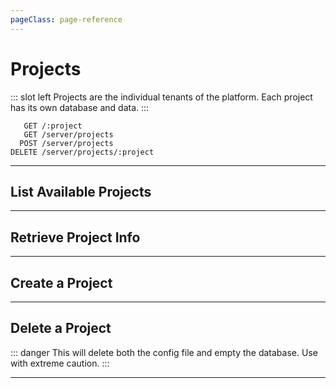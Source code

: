 ```yaml
---
pageClass: page-reference
---
```


# Projects

<two-up>

::: slot left
Projects are the individual tenants of the platform. Each project has its own database and data.
:::

<info-box title="Endpoints" slot="right">

```endpoints
   GET /:project
   GET /server/projects
  POST /server/projects
DELETE /server/projects/:project
```

</info-box>
</two-up>

---

## List Available Projects

<two-up>
<template slot="left">

Lists the available (public) projects in the API.

You can prevent projects from being returned in this endpoint by prefixing the config file of the project with `private.`, for example: `private.thumper.php` for the `thumper` project.

::: tip
This endpoint is always publicy accessible.
:::

#### Parameters

No URL parameters available.

#### Query

No query parameters available.

#### Returns

Array of project key strings.

</template>

<template slot="right">
<div class="sticky">
<info-box title="Endpoint">

```endpoints
   GET /server/projects
```

</info-box>
<info-box title="Response">

```json
{
  "data": [
    "thumper",
    "thumper-staging",
    "monospace",
    "ranger"
  ],
  "public": true
}
```

</info-box>
</div>
</template>
</two-up>

---

## Retrieve Project Info

<two-up>
<template slot="left">

Gets information like name, locale, accent color about the given project.

::: tip
This endpoint is always publicy accessible. Logged in users get more information.
:::

### Parameters

<def-list>

!!! include params/project.md !!!

</def-list>

### Attributes

<def-list>

#### api.version <def-type alert>authenticated</def-type> <def-type>string</def-type>
Current version of the API in use.

#### api.requires2FA <def-type>boolean</def-type>
If the API requires 2FA for all its users.

#### api.database <def-type alert>authenticated</def-type> <def-type>string</def-type>
What database type is being used. 

#### api.project_logo <def-type>file object</def-type>
Nested file information for the project's logo.

#### api.project_color <def-type>string (hex)</def-type>
Project's accent color.

#### api.project_foreground <def-type>file object</def-type>
Nested file information for the project's public page's foreground.

#### api.project_background <def-type>file object</def-type>
Nested file information for the project's public page's background.

#### api.project_public_note <def-type>string</def-type>
Nested file information for the project's public note.

#### api.default_locale <def-type>string</def-type>
Locale string of the default language for the application.

#### api.telemetry <def-type>boolean</def-type>
Whether or not the API is allowed to send anonymous tracking information.

#### api.project_name <def-type>string</def-type>
The name of the project.

#### server.max_upload_size <def-type alert>authenticated</def-type> <def-type>string</def-type>
Maximum upload size in bytes that the server can accept.

#### server.general.php_version <def-type alert>authenticated</def-type> <def-type>string</def-type>
Current version of PHP that's being used in the server.

#### server.general.php_api <def-type alert>authenticated</def-type> <def-type>string</def-type>
How PHP is being run.

</def-list>

### Query

No query parameters available.

### Returns

Object of project and server information.

---

#### Public Pages
The `project_color`, `project_logo`, `project_foreground`, `project_background`, and `project_public_note` are used to build out the public pages of the admin app, like the login page.

</template>

<template slot="right">
<div class="sticky">
<info-box title="Endpoint">

```endpoints
   GET /:project/
```

</info-box>

<info-box title="Response">

```json
{
  "data": {
    "api": {
      "version": "8.3.1",
      "requires2FA": false,
      "database": "mysql",
      "project_name": "Thumper",
      "project_logo": {
        "full_url": "https://demo.directus.io/uploads/thumper/originals/19acff06-4969-5c75-9cd5-dc3f27506de2.svg",
        "url": "/uploads/thumper/originals/19acff06-4969-5c75-9cd5-dc3f27506de2.svg"
      },
      "project_color": "#4CAF50",
      "project_foreground": {
        "full_url": "https://demo.directus.io/uploads/thumper/originals/f28c49b0-2b4f-571e-bf62-593107cbf2ec.svg",
        "url": "/uploads/thumper/originals/f28c49b0-2b4f-571e-bf62-593107cbf2ec.svg"
      },
      "project_background": {
        "full_url": "https://demo.directus.io/uploads/thumper/originals/03a06753-6794-4b9a-803b-3e1cd15e0742.jpg",
        "url": "/uploads/thumper/originals/03a06753-6794-4b9a-803b-3e1cd15e0742.jpg"
      },
      "telemetry": true,
      "default_locale": "en-US",
      "project_public_note": "**Welcome to the Directus Public Demo!**\n\nYou can sign in with `admin@example.com` and `password`. Occasionally users break things, but don’t worry… the whole server resets each hour."
    },
    "server": {
      "max_upload_size": 20971520,
      "general": {
        "php_version": "7.2.24-0ubuntu0.18.04.1",
        "php_api": "apache2handler"
      }
    }
  }
}
```

</info-box>
</div>
</template>
</two-up>

---

## Create a Project

<two-up>
<template slot="left">

Create a new project. You are required to have an empty database and credentials to access it.

### Parameters

No URL parameters available.

### Attributes

<def-list>

#### project <def-type alert>required</def-type> <def-type>string</def-type>
Key for the project. This is used in the API URLs.

#### project_name <def-type>optional</def-type> <def-type>string</def-type>
Human friendly name for the project. Will be shown in the Directus admin app.

#### private <def-type>optional</def-type> <def-type>boolean</def-type>
Instantiate this project as a private project.

#### force <def-type>optional</def-type> <def-type>boolean</def-type>
Force the installation. This will overwrite whatever's there before. This will not alter any user created tables.

#### existing <def-type>optional</def-type> <def-type>boolean</def-type>
Overwrites existing Directus system collections. This will not alter any user created tables.

#### super_admin_token <def-type alert>required</def-type> <def-type>string</def-type>
The first time you create a project, the provided token will be saved and required for subsequent project installs. It can also be found and configured in `/config/__api.json` on your server.

#### db_host <def-type>optional</def-type> <def-type>string</def-type>
Host of the database. Defaults to `localhost`.

#### db_port <def-type>optional</def-type> <def-type>integer</def-type>
Port of the database. Defaults to `3306`.

#### db_name <def-type alert>required</def-type> <def-type>string</def-type>
Name of the database you're connecting to.

#### db_user <def-type alert>required</def-type> <def-type>string</def-type>
Database user that has permission to modify your database.

#### db_password <def-type>optional</def-type> <def-type>string</def-type>
Password for the database user.

#### user_email <def-type alert>required</def-type> <def-type>string</def-type>
Email address of the first admin user of the platform. New users can be added later using [the `/users` endpoint](/api/users).

#### user_password <def-type alert>required</def-type> <def-type>string</def-type>
Password for the first admin user of the platform.

#### user_token <def-type>optional</def-type> <def-type>string</def-type>
A static token for the user that can be used as access token for the API.

</def-list>

::: tip Other Configuration Objects
`cache`, `storage`, `auth`, `cors`, and `mail` configuration settings can be provided in this endpoint as well. See [the `_example.php` config file](https://github.com/directus/api/blob/84e1713296deaff288e0db0f54a119cf245aebcd/config/_example.php#L26-L150) for more information.
:::

### Query

No query parameters available.

### Returns

Empty payload with status 200 OK

</template>

<template slot="right">
<div class="sticky">
<info-box title="Endpoint">

```endpoints
  POST /server/projects
```

</info-box>

<info-box title="Request">

```json
{
  "project": "thumper",
  "db_name": "db",
  "db_user": "root",
  "db_password": "root",
  "user_email": "admin@example.com",
  "user_password": "password",
}
```

</info-box>
</div>
</template>
</two-up>

---

## Delete a Project

::: danger 
This will delete both the config file and empty the database. Use with extreme caution.
:::

<two-up>
<template slot="left">

Delete an existing project

### Parameters

<def-list>

!!! include params/project.md !!!

</def-list>

### Query

<def-list>

#### super_admin_token <def-type alert>required</def-type> <def-type>string</def-type>
The first time you create a project, the provided token will be saved and required for subsequent project installs. It can also be found and configured in `/config/__api.json` on your server.

</def-list>

### Returns

Returns an empty body with HTTP status 204

</template>

<template slot="right">
<div class="sticky">
<info-box title="Endpoint">

```endpoints
DELETE /server/projects/:project
```

</info-box>
</div>
</template>
</two-up>

---